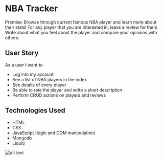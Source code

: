 # NBA Tracker

Premise: Browse through current famous NBA player and learn more about their stats! For any player that you are interested in, leave a review for them. Write about what you feel about the player and compare your opinions with others.

## User Story


As a user I want to
* Log into my account
* See a list of NBA players in the index
* See details of every player
* Be able to rate the player and write a short description
* Perform CRUD actions on players and reviews

## Technologies Used
* HTML
* CSS
* JavaScript (logic and DOM manipulation)
* Mongodb
* Liquid

![alt text](https://i.imgur.com/7PErtD4.jpg)